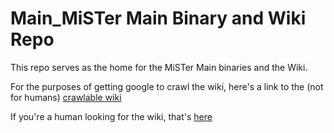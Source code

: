 # Main_MiSTer Main Binary and Wiki Repo

This repo serves as the home for the MiSTer Main binaries and the Wiki.

For the purposes of getting google to crawl the wiki, here's a link to the (not for humans) [crawlable wiki](https://github-wiki-see.page/m/MiSTer-devel/Main_MiSTer/wiki)

If you're a human looking for the wiki, that's [here](https://github.com/iMartyn/Main_MiSTer/wiki)
